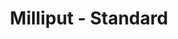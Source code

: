---
layout: product
title: "Milliput - Standard"
price: "700" 
desc: "N/A"
img_path: "/assets/img/MIL_STD.jpg"
brand: "N/A"
available: false
special_offer: true
new: false
soon: false
cat: "00"
subcat: "00"
subsubcat: "0N/A"
sifra: "MIL_STD"
popular: false
---